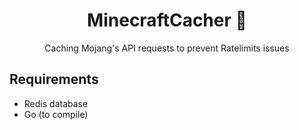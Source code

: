 <h1 align="center">MinecraftCacher 📂</h1>

<p align="center">
  Caching Mojang's API requests to prevent Ratelimits issues
</p>

## Requirements
- Redis database
- Go (to compile)
